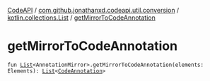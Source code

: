 [CodeAPI](../../index.md) / [com.github.jonathanxd.codeapi.util.conversion](../index.md) / [kotlin.collections.List](index.md) / [getMirrorToCodeAnnotation](.)

# getMirrorToCodeAnnotation

`fun `[`List`](https://kotlinlang.org/api/latest/jvm/stdlib/kotlin.collections/-list/index.html)`<AnnotationMirror>.getMirrorToCodeAnnotation(elements: Elements): `[`List`](https://kotlinlang.org/api/latest/jvm/stdlib/kotlin.collections/-list/index.html)`<`[`CodeAnnotation`](../../com.github.jonathanxd.codeapi.base/-code-annotation.md)`>`